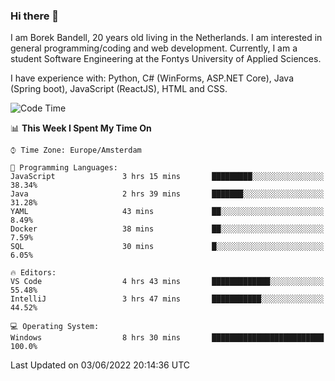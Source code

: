 ### Hi there 👋

I am Borek Bandell, 20 years old living in the Netherlands. I am interested in general programming/coding and web development. Currently, I am a student Software Engineering at the Fontys University of Applied Sciences.

I have experience with: Python, C# (WinForms, ASP.NET Core), Java (Spring boot), JavaScript (ReactJS), HTML and CSS.

<!--START_SECTION:waka-->
![Code Time](http://img.shields.io/badge/Code%20Time-169%20hrs%209%20mins-blue)

📊 **This Week I Spent My Time On** 

```text
⌚︎ Time Zone: Europe/Amsterdam

💬 Programming Languages: 
JavaScript               3 hrs 15 mins       █████████░░░░░░░░░░░░░░░░   38.34% 
Java                     2 hrs 39 mins       ███████░░░░░░░░░░░░░░░░░░   31.28% 
YAML                     43 mins             ██░░░░░░░░░░░░░░░░░░░░░░░   8.49% 
Docker                   38 mins             ██░░░░░░░░░░░░░░░░░░░░░░░   7.59% 
SQL                      30 mins             █░░░░░░░░░░░░░░░░░░░░░░░░   6.05%

🔥 Editors: 
VS Code                  4 hrs 43 mins       █████████████░░░░░░░░░░░░   55.48% 
IntelliJ                 3 hrs 47 mins       ███████████░░░░░░░░░░░░░░   44.52%

💻 Operating System: 
Windows                  8 hrs 30 mins       █████████████████████████   100.0%

```


 Last Updated on 03/06/2022 20:14:36 UTC
<!--END_SECTION:waka-->

<!--**tcBorek2002/tcBorek2002** is a ✨ _special_ ✨ repository because its `README.md` (this file) appears on your GitHub profile.

Here are some ideas to get you started:

- 🔭 I’m currently working on ...
- 🌱 I’m currently learning ...
- 👯 I’m looking to collaborate on ...
- 🤔 I’m looking for help with ...
- 💬 Ask me about ...
- 📫 How to reach me: ...
- 😄 Pronouns: ...
- ⚡ Fun fact: ...
-->

